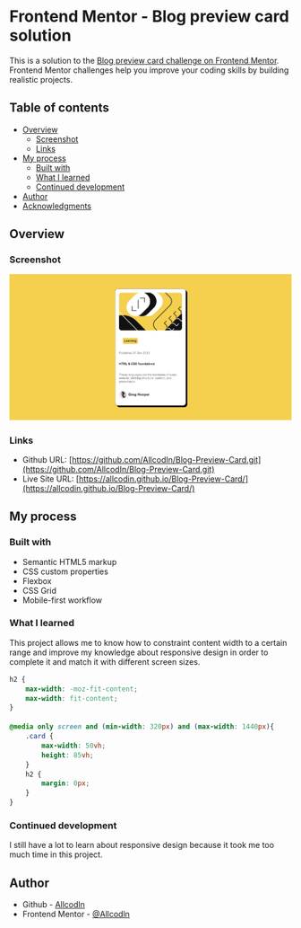 # Frontend Mentor - Blog preview card solution

This is a solution to the [Blog preview card challenge on Frontend Mentor](https://www.frontendmentor.io/challenges/blog-preview-card-ckPaj01IcS). Frontend Mentor challenges help you improve your coding skills by building realistic projects. 

## Table of contents

- [Overview](#overview)
  - [Screenshot](#screenshot)
  - [Links](#links)
- [My process](#my-process)
  - [Built with](#built-with)
  - [What I learned](#what-i-learned)
  - [Continued development](#continued-development)
- [Author](#author)
- [Acknowledgments](#acknowledgments)

## Overview

### Screenshot

![](/images/screenshot.jpeg)

### Links

- Github URL: [https://github.com/AllcodIn/Blog-Preview-Card.git](https://github.com/AllcodIn/Blog-Preview-Card.git)
- Live Site URL: [https://allcodin.github.io/Blog-Preview-Card/](https://allcodin.github.io/Blog-Preview-Card/)

## My process

### Built with

- Semantic HTML5 markup
- CSS custom properties
- Flexbox
- CSS Grid
- Mobile-first workflow

### What I learned

This project allows me to know how to constraint content width to a certain range and improve my knowledge about responsive design in order to complete it and match it with different screen sizes.

```css
h2 {
    max-width: -moz-fit-content;
    max-width: fit-content;
}

@media only screen and (min-width: 320px) and (max-width: 1440px){
    .card {
        max-width: 50vh;
        height: 85vh;
    }
    h2 {
        margin: 0px;
    }
}
```

### Continued development

I still have a lot to learn about responsive design because it took me too much time in this project.

## Author

- Github - [Allcodln](https://github.com/AllcodIn)
- Frontend Mentor - [@Allcodln](https://www.frontendmentor.io/profile/AllcodIn)
